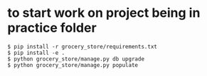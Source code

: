 # to start work on project being in practice folder

    $ pip install -r grocery_store/requirements.txt
    $ pip install -e .
    $ python grocery_store/manage.py db upgrade
    $ python grocery_store/manage.py populate
